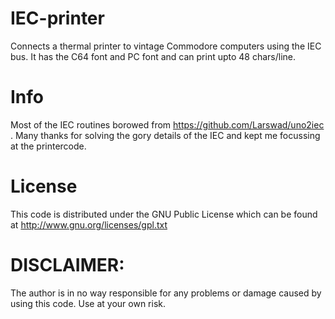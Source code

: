 # IEC-printer
Connects a thermal printer to vintage Commodore computers using the IEC bus. It has the C64 font and PC font and can print upto 48 chars/line.

# Info
Most of the IEC routines borowed from https://github.com/Larswad/uno2iec . Many thanks for solving the gory details of the IEC and kept me focussing at the printercode.

# License
This code is distributed under the GNU Public License
which can be found at http://www.gnu.org/licenses/gpl.txt

# DISCLAIMER:
The author is in no way responsible for any problems or damage caused by using this code. Use at your own risk.



